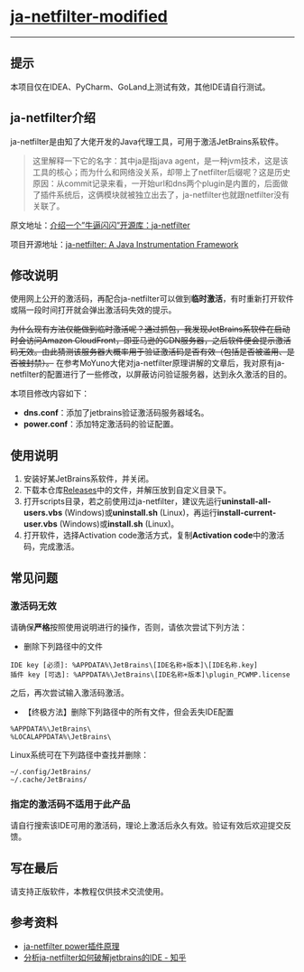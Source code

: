 # [ja-netfilter-modified](https://github.com/v-JiangNan/ja-netfilter-modified)

---

## 提示

本项目仅在IDEA、PyCharm、GoLand上测试有效，其他IDE请自行测试。

## ja-netfilter介绍
ja-netfilter是由知了大佬开发的Java代理工具，可用于激活JetBrains系软件。

> 这里解释一下它的名字：其中ja是指java agent，是一种jvm技术，这是该工具的核心；而为什么和网络没关系，却带上了netfilter后缀呢？这是历史原因：从commit记录来看，一开始url和dns两个plugin是内置的，后面做了插件系统后，这俩模块就被独立出去了，ja-netfilter也就跟netfilter没有关联了。

原文地址：[介绍一个”牛逼闪闪”开源库：ja-netfilter](https://zhile.io/2021/11/29/ja-netfilter-javaagent-lib.html)

项目开源地址：[ja-netfilter: A Java Instrumentation Framework](https://gitee.com/ja-netfilter/ja-netfilter)

## 修改说明

使用网上公开的激活码，再配合ja-netfilter可以做到**临时激活**，有时重新打开软件或隔一段时间打开就会弹出激活码失效的提示。

~~为什么现有方法仅能做到临时激活呢？通过抓包，我发现JetBrains系软件在启动时会访问Amazon CloudFront，即亚马逊的CDN服务器，之后软件便会提示激活码无效。由此猜测该服务器大概率用于验证激活码是否有效（包括是否被滥用、是否被封禁）。~~ 在参考MoYuno大佬对ja-netfilter原理讲解的文章后，我对原有ja-netfilter的配置进行了一些修改，以屏蔽访问验证服务器，达到永久激活的目的。

本项目修改内容如下：

- **dns.conf**：添加了jetbrains验证激活码服务器域名。
- **power.conf**：添加特定激活码的验证配置。

## 使用说明

1. 安装好某JetBrains系软件，并关闭。
2. 下载本仓库[Releases](https://github.com/v-JiangNan/ja-netfilter-modified/releases)中的文件，并解压放到自定义目录下。
3. 打开scripts目录，若之前使用过ja-netfilter，建议先运行**uninstall-all-users.vbs** (Windows)或**uninstall.sh** (Linux)，再运行**install-current-user.vbs** (Windows)或**install.sh** (Linux)。
4. 打开软件，选择Activation code激活方式，复制**Activation code**中的激活码，完成激活。

## 常见问题

### 激活码无效

请确保**严格**按照使用说明进行的操作，否则，请依次尝试下列方法：

- 删除下列路径中的文件

```
IDE key [必须]: %APPDATA%\JetBrains\[IDE名称+版本]\[IDE名称.key]
插件 key [可选]: %APPDATA%\JetBrains\[IDE名称+版本]\plugin_PCWMP.license
```
之后，再次尝试输入激活码激活。

- 【终极方法】删除下列路径中的所有文件，但会丢失IDE配置

```
%APPDATA%\JetBrains\
%LOCALAPPDATA%\JetBrains\
```
Linux系统可在下列路径中查找并删除：

```
~/.config/JetBrains/
~/.cache/JetBrains/
```
### 指定的激活码不适用于此产品

请自行搜索该IDE可用的激活码，理论上激活后永久有效。验证有效后欢迎提交反馈。

## 写在最后

请支持正版软件，本教程仅供技术交流使用。

## 参考资料
- [ja-netfilter power插件原理](https://www.xuzhengtong.com/2022/07/25/ja-netfilter/ja-netfilter-plugins-power/) 
- [分析ja-netfilter如何破解jetbrains的IDE - 知乎](https://zhuanlan.zhihu.com/p/494706735?ssr_src=heifetz)


